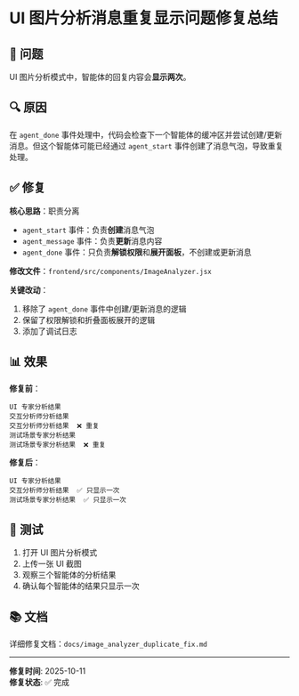 # UI 图片分析消息重复显示问题修复总结

## 🐛 问题

UI 图片分析模式中，智能体的回复内容会**显示两次**。

## 🔍 原因

在 `agent_done` 事件处理中，代码会检查下一个智能体的缓冲区并尝试创建/更新消息。但这个智能体可能已经通过 `agent_start` 事件创建了消息气泡，导致重复处理。

## ✅ 修复

**核心思路**：职责分离

- `agent_start` 事件：负责**创建**消息气泡
- `agent_message` 事件：负责**更新**消息内容
- `agent_done` 事件：只负责**解锁权限**和**展开面板**，不创建或更新消息

**修改文件**：`frontend/src/components/ImageAnalyzer.jsx`

**关键改动**：
1. 移除了 `agent_done` 事件中创建/更新消息的逻辑
2. 保留了权限解锁和折叠面板展开的逻辑
3. 添加了调试日志

## 📊 效果

**修复前**：
```
UI 专家分析结果
交互分析师分析结果
交互分析师分析结果  ❌ 重复
测试场景专家分析结果
测试场景专家分析结果  ❌ 重复
```

**修复后**：
```
UI 专家分析结果
交互分析师分析结果  ✅ 只显示一次
测试场景专家分析结果  ✅ 只显示一次
```

## 🧪 测试

1. 打开 UI 图片分析模式
2. 上传一张 UI 截图
3. 观察三个智能体的分析结果
4. 确认每个智能体的结果只显示一次

## 📚 文档

详细修复文档：`docs/image_analyzer_duplicate_fix.md`

---

**修复时间**: 2025-10-11  
**修复状态**: ✅ 完成

